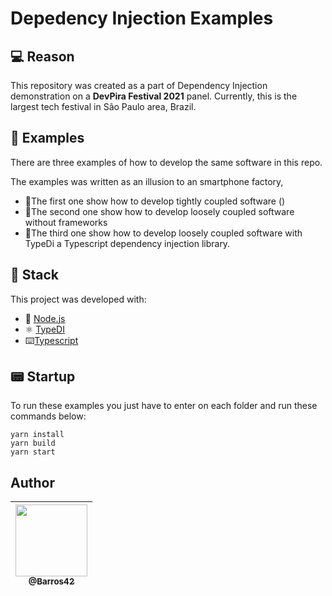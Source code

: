 # Depedency Injection Examples

## 💻  Reason
This repository was created as a part of Dependency Injection demonstration on a **DevPira Festival 2021** panel. Currently,  this is the largest tech festival in São Paulo area, Brazil.

## 📎 Examples
There are three examples of how to develop the same software in this repo.

The examples was written as an illusion to an smartphone factory, 

- 📘The first one show how to develop tightly coupled software ()
- 📘The second one show how to develop loosely coupled software without frameworks 
- 📘The third one show how to develop loosely coupled software with TypeDi a Typescript dependency injection library.

## 🚀  Stack
This project was developed with:
-   💚  [Node.js](https://nodejs.org/en/)
-   ⚛️  [TypeDI](https://docs.typestack.community/typedi/v/develop/01-getting-started)
-   ⌨️[Typescript](https://www.typescriptlang.org/)

## 📟 Startup

To run these examples you just have to enter on each folder and run these commands below:

```
yarn install
yarn build
yarn start
```

## Author

<table>
<thead>
<tr>
<th align="center"><a href="https://github.com/barros42"><img src="https://avatars.githubusercontent.com/u/34094891?v=4" width="115" style="max-width:100%;"><br><sub>@Barros42</sub></a></th>
</tr>
</thead>
</table>